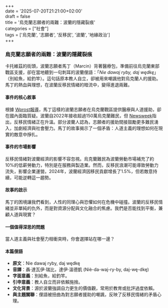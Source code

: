 +++  
date = '2025-07-20T21:21:00+02:00'  
draft = false  
title = '烏克蘭志願者的兩難：波蘭的隱藏裂痕'  
categories = ["社會"]  
tags = ['烏克蘭', '志願者', '反移民', '波蘭', '地緣政治']  
+++

### 烏克蘭志願者的兩難：波蘭的隱藏裂痕

卡托維茲的街頭，波蘭志願者馬丁（Marcin）背著醫療包，準備前往烏克蘭東部戰區支援，卻在當地聽到一句刺耳的波蘭俚語：「*Nie dawaj ryby, daj wędkę*」（別給魚，給釣竿）。這句話原本教人自立，卻被用來嘲諷他對烏克蘭人的援助。馬丁的熱血與理想，在波蘭反移民情緒的暗流中，變得進退兩難。

#### 事件的核心敘事
根據 [Wprost報導](https://www.wprost.pl/swiat/12073825/wolontariusz-z-polski-szczerze-o-wschodniej-ukrainie-zalezy-im-na-pokoju.html)，馬丁這樣的波蘭志願者在烏克蘭戰區提供醫療與人道援助，卻在國內面臨質疑。波蘭自2022年接收超過150萬烏克蘭難民，但 [Newsweek](https://www.newsweek.pl/swiat/ukrainski-pisarz-atmosfera-w-polsce-jest-przedpogromowa-niechec-do-ukraincow-wezbrala/ms8x4pl)指出，反移民情緒正在升溫。部分波蘭人認為，志願者的援助間接鼓勵更多難民湧入，加劇經濟與社會壓力。馬丁的故事揭示了一個矛盾：人道主義的理想如何在現實的敵意中掙扎。

#### 事件的市場影響
反移民情緒對波蘭經濟的影響不容忽視。烏克蘭難民為波蘭勞動市場補充了約10%的低薪勞動力，特別是在服務與製造業。然而，反移民浪潮可能導致勞動力流失，影響企業運營。2024年，波蘭經濟因移民貢獻增長了1.5%，但若敵意持續，可能逆轉這一趨勢。

#### 故事的啟示
馬丁的困境讓我們看到，人性的同理心與恐懼如何在危機中碰撞。波蘭的反移民情緒並非單純的仇外，而是對資源分配與文化融合的焦慮。我們是否能找到平衡，兼顧人道與現實？

#### 一個值得深思的問題
當人道主義與社會壓力相衝突時，你會選擇站在哪一邊？

#### 本篇俚語
- **原文**：Nie dawaj ryby, daj wędkę  
- **音譯**：聶·達瓦伊·瑞比，達伊·溫德凱 (Niè-da-waj-ry-by, daj-wę-dkę)  
- **字面意義**：別給魚，給釣竿。  
- **引申意義**：教人自立而非依賴施捨。  
- **文化背景**：源於波蘭強調自力更生的價值觀，常用於教育或批評過度依賴。  
- **與主題關聯**：俚語被扭曲為對志願者援助的嘲諷，反映了反移民情緒的矛盾心理。